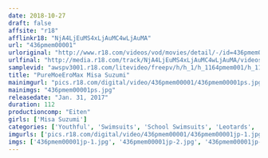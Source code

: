 ```yaml
---
date: 2018-10-27
draft: false
affsite: "r18"
afflinkr18: "NjA4LjEuMS4xLjAuMC4wLjAuMA"
url: "436pmem00001"
urloriginal: "http://www.r18.com/videos/vod/movies/detail/-/id=436pmem00001"
urlfinal: "http://media.r18.com/track/NjA4LjEuMS4xLjAuMC4wLjAuMA/videos/vod/movies/detail/-/id=436pmem00001"
samplevid: "awspv3001.r18.com/litevideo/freepv/h/h_1/h_1164pmem001/h_1164pmem001_dmb_w.mp4"
title: "PureMoeEroMax Misa Suzumi"
mainimgurl: "pics.r18.com/digital/video/436pmem00001/436pmem00001ps.jpg"
mainimgs: "436pmem00001ps.jpg"
releasedate: "Jan. 31, 2017"
duration: 112
productioncomp: "Eiten"
girls: ['Misa Suzumi']
categories: ['Youthful', 'Swimsuits', 'School Swimsuits', 'Leotards', 'Featured Actress', 'Handjob', 'Masochist Man', 'Gonzo', 'Hi-Def']
imgurls: ['pics.r18.com/digital/video/436pmem00001/436pmem00001jp-1.jpg', 'pics.r18.com/digital/video/436pmem00001/436pmem00001jp-2.jpg', 'pics.r18.com/digital/video/436pmem00001/436pmem00001jp-3.jpg', 'pics.r18.com/digital/video/436pmem00001/436pmem00001jp-4.jpg', 'pics.r18.com/digital/video/436pmem00001/436pmem00001jp-5.jpg', 'pics.r18.com/digital/video/436pmem00001/436pmem00001jp-6.jpg', 'pics.r18.com/digital/video/436pmem00001/436pmem00001jp-7.jpg', 'pics.r18.com/digital/video/436pmem00001/436pmem00001jp-8.jpg', 'pics.r18.com/digital/video/436pmem00001/436pmem00001jp-9.jpg', 'pics.r18.com/digital/video/436pmem00001/436pmem00001jp-10.jpg', 'pics.r18.com/digital/video/436pmem00001/436pmem00001jp-11.jpg', 'pics.r18.com/digital/video/436pmem00001/436pmem00001jp-12.jpg', 'pics.r18.com/digital/video/436pmem00001/436pmem00001jp-13.jpg', 'pics.r18.com/digital/video/436pmem00001/436pmem00001jp-14.jpg', 'pics.r18.com/digital/video/436pmem00001/436pmem00001jp-15.jpg', 'pics.r18.com/digital/video/436pmem00001/436pmem00001jp-16.jpg', 'pics.r18.com/digital/video/436pmem00001/436pmem00001jp-17.jpg', 'pics.r18.com/digital/video/436pmem00001/436pmem00001jp-18.jpg', 'pics.r18.com/digital/video/436pmem00001/436pmem00001jp-19.jpg', 'pics.r18.com/digital/video/436pmem00001/436pmem00001jp-20.jpg']
imgs: ['436pmem00001jp-1.jpg', '436pmem00001jp-2.jpg', '436pmem00001jp-3.jpg', '436pmem00001jp-4.jpg', '436pmem00001jp-5.jpg', '436pmem00001jp-6.jpg', '436pmem00001jp-7.jpg', '436pmem00001jp-8.jpg', '436pmem00001jp-9.jpg', '436pmem00001jp-10.jpg', '436pmem00001jp-11.jpg', '436pmem00001jp-12.jpg', '436pmem00001jp-13.jpg', '436pmem00001jp-14.jpg', '436pmem00001jp-15.jpg', '436pmem00001jp-16.jpg', '436pmem00001jp-17.jpg', '436pmem00001jp-18.jpg', '436pmem00001jp-19.jpg', '436pmem00001jp-20.jpg']
---
```


